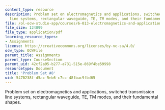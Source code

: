 ```yaml
---
content_type: resource
description: Problem set on electromagnetics and applications, switched transmission
  line systems, rectangular waveguide, TE, TM modes, and their fundamental shapes.
file: /ol-ocw-studio-app/courses/6-013-electromagnetics-and-applications-fall-2005/5470238fd5ac5eb6c7cc48fbac9fbd65_ps8.pdf
file_size: 124099
file_type: application/pdf
learning_resource_types:
- Assignments
license: https://creativecommons.org/licenses/by-nc-sa/4.0/
ocw_type: OCWFile
parent_title: Assignments
parent_type: CourseSection
parent_uid: 42cf2a95-b277-a731-515e-869f4be59998
resourcetype: Document
title: 'Problem Set #8'
uid: 5470238f-d5ac-5eb6-c7cc-48fbac9fbd65
---
```

Problem set on electromagnetics and applications, switched transmission line systems, rectangular waveguide, TE, TM modes, and their fundamental shapes.